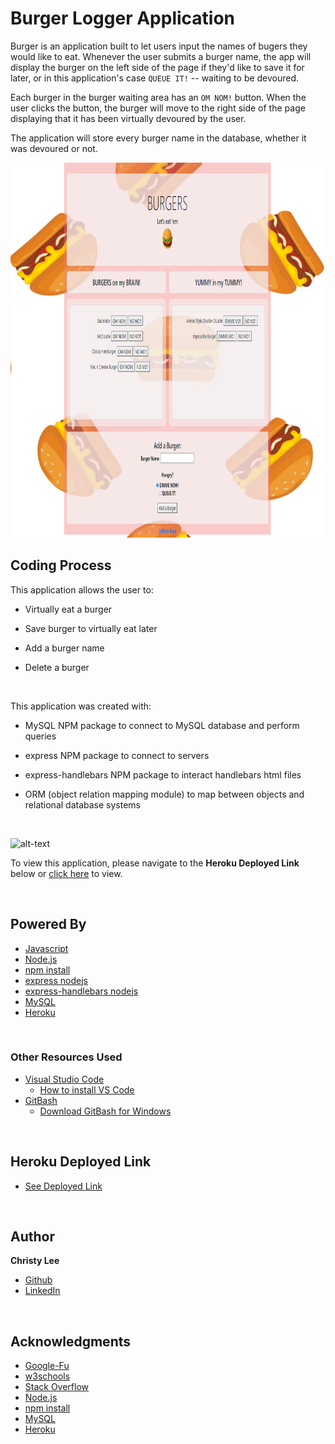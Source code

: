 # Burger Logger Application

Burger is an application built to let users input the names of bugers they would like to eat. Whenever the user submits a burger name, the app will display the burger on the left side of the page if they'd like to save it for later, or in this application's case `QUEUE IT!` -- waiting to be devoured.

Each burger in the burger waiting area has an `OM NOM!` button. When the user clicks the button, the burger will move to the right side of the page displaying that it has been virtually devoured by the user.

The application will store every burger name in the database, whether it was devoured or not. 

<img src="burger3.PNG" width="835" height="600">

<br>



## Coding Process

This application allows the user to:

* Virtually eat a burger

* Save burger to virtually eat later

* Add a burger name

* Delete a burger

<br>

This application was created with:

* MySQL NPM package to connect to MySQL database and perform queries

* express NPM package to connect to servers

* express-handlebars NPM package to interact handlebars html files

* ORM (object relation mapping module) to map between objects and relational database systems

<br>

![alt-text](Burger-Logger-Application.gif)

To view this application, please navigate to the **Heroku Deployed Link** below or [click here](https://fathomless-everglades-84577.herokuapp.com/) to view.

<br>

## Powered By

* [Javascript](https://developer.mozilla.org/en-US/docs/Web/JavaScript)
* [Node.js](https://nodejs.org/en/)
* [npm install](https://nodejs.org/en/)
* [express nodejs](https://www.npmjs.com/package/express)
* [express-handlebars nodejs](https://handlebarsjs.com/)
* [MySQL](https://www.mysql.com/)
* [Heroku](https://www.heroku.com)

<br>

### Other Resources Used

* [Visual Studio Code](https://code.visualstudio.com/)
    * [How to install VS Code](https://code.visualstudio.com/docs/setup/setup-overview)
* [GitBash](https://gitforwindows.org/)
    * [Download GitBash for Windows](https://git-scm.com/downloads)

<br>

## Heroku Deployed Link

* [See Deployed Link](https://fathomless-everglades-84577.herokuapp.com/)

<br>

## Author
**Christy Lee** 

- [Github](https://github.com/christyglee)
- [LinkedIn](https://www.linkedin.com/in/christy-g-lee/)

<br> 

## Acknowledgments

* [Google-Fu](https://www.google.com)
* [w3schools](https://www.w3schools.com/)
* [Stack Overflow](https://stackoverflow.com/search?q=over)
* [Node.js](https://nodejs.org/en/)
* [npm install](https://nodejs.org/en/)
* [MySQL](https://www.mysql.com/)
* [Heroku](https://www.heroku.com)
